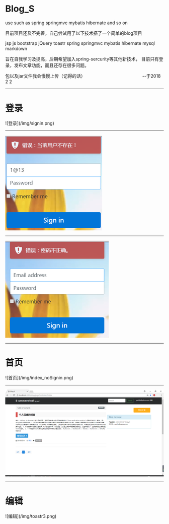 # Blog_S
use such as spring springmvc mybatis hibernate and so on

目前项目还及不完善，自己尝试用了以下技术搭了一个简单的blog项目

jsp
js
bootstrap
jQuery
toastr
spring
springmvc
mybatis
hibernate
mysql
markdown

旨在自我学习及提高，后期希望加入spring-sercurity等其他新技术，
目前只有登录，发布文章功能，而且还存在很多问题。

包以及jar文件我会慢慢上传（记得的话）
                                              --于2018 2 2
                                              
<hr>

<h1>登录</h1>
![登录](/img/signin.png)

<hr>

![提示](/img/toastr2.png)

<hr>

![提示](/img/toastr1.png)

<hr>

<h1>首页</h1>
![首页](/img/index_noSignin.png) 

<hr>

![首页](/img/index.png) 

<hr>

<h1>编辑</h1>
![编辑](/img/toastr3.png) 
